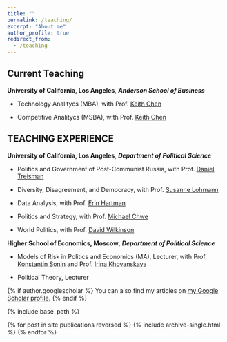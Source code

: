 ```yaml
---
title: ""
permalink: /teaching/
excerpt: "About me"
author_profile: true
redirect_from: 
  - /teaching
---
```

 
## Current Teaching 
**University of California, Los Angeles**, ***Anderson School of Business***

  * Technology Analitycs (MBA), with Prof. [Keith Chen](http://www.anderson.ucla.edu/faculty/keith.chen/)

  * Competitive Analitycs (MSBA), with Prof. [Keith Chen](http://www.anderson.ucla.edu/faculty/keith.chen/)


## TEACHING EXPERIENCE

**University of California, Los Angeles**, ***Department of Political Science***

  * Politics and Government of Post-Communist Russia, with Prof. [Daniel Treisman](https://www.danieltreisman.org/)

  * Diversity, Disagreement, and Democracy, with Prof. [Susanne Lohmann](https://luskin.ucla.edu/person/susanne-lohmann/)

  * Data Analysis, with Prof. [Erin Hartman](http://www.erinhartman.com/)

  * Politics and Strategy, with Prof. [Michael Chwe](http://chwe.net/michael/)

  * World Politics, with Prof. [David Wilkinson](https://polisci.ucla.edu/people/david-wilkinson)

**Higher School of Economics, Moscow**,  ***Department of Political Science***

  * Models of Risk in Politics and Economics (MA), Lecturer, with Prof. [Konstantin Sonin](https://harris.uchicago.edu/directory/konstantin-sonin) and Prof. [Irina Khovanskaya](https://www.coursera.org/instructor/i.khovanskaya?siteID=hL3Qp0zRBOc-0088HPnpyM7omnvkrnwERg&utm_content=10&utm_medium=partners&utm_source=linkshare&utm_campaign=hL3Qp0zRBOc) 

  * Political Theory, Lecturer



{% if author.googlescholar %}
  You can also find my articles on <u><a href="{{author.googlescholar}}">my Google Scholar profile</a>.</u>
{% endif %}

{% include base_path %}

{% for post in site.publications reversed %}
  {% include archive-single.html %}
{% endfor %}
